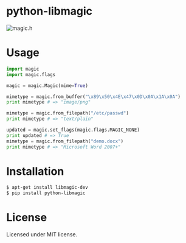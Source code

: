 # python-libmagic

![magic.h](http://i.imgur.com/GbN8szC.jpg)

# Usage

```python
import magic
import magic.flags

magic = magic.Magic(mime=True)

mimetype = magic.from_buffer("\x89\x50\x4E\x47\x0D\x0A\x1A\x0A")
print mimetype # => "image/png"

mimetype = magic.from_filepath("/etc/passwd")
print mimetype # => "text/plain"

updated = magic.set_flags(magic.flags.MAGIC_NONE)
print updated # => True
mimetype = magic.from_filepath("demo.docx")
print mimetype # => "Microsoft Word 2007+"
```

# Installation

```bash
$ apt-get install libmagic-dev
$ pip install python-libmagic
```

# License

Licensed under MIT license.
